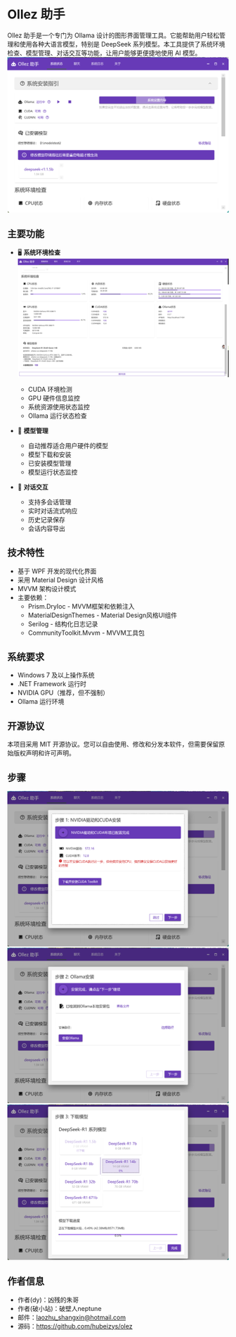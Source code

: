 # Ollez 助手

Ollez 助手是一个专门为 Ollama 设计的图形界面管理工具。它能帮助用户轻松管理和使用各种大语言模型，特别是 DeepSeek 系列模型。本工具提供了系统环境检查、模型管理、对话交互等功能，让用户能够更便捷地使用 AI 模型。
![输入图片说明](images/d1.png)
## 主要功能

- 🖥️ **系统环境检查**
![输入图片说明](images/d5.png)
  - CUDA 环境检测
  - GPU 硬件信息监控
  - 系统资源使用状态监控
  - Ollama 运行状态检查

- 🤖 **模型管理**
  - 自动推荐适合用户硬件的模型
  - 模型下载和安装
  - 已安装模型管理
  - 模型运行状态监控

- 💬 **对话交互**
  - 支持多会话管理
  - 实时对话流式响应
  - 历史记录保存
  - 会话内容导出

## 技术特性

- 基于 WPF 开发的现代化界面
- 采用 Material Design 设计风格
- MVVM 架构设计模式
- 主要依赖：
  - Prism.DryIoc - MVVM框架和依赖注入
  - MaterialDesignThemes - Material Design风格UI组件
  - Serilog - 结构化日志记录
  - CommunityToolkit.Mvvm - MVVM工具包

## 系统要求

- Windows 7 及以上操作系统
- .NET Framework 运行时
- NVIDIA GPU（推荐，但不强制）
- Ollama 运行环境


## 开源协议

本项目采用 MIT 开源协议。您可以自由使用、修改和分发本软件，但需要保留原始版权声明和许可声明。

## 步骤


![输入图片说明](images/d2.png)
![输入图片说明](images/d3.png)
![输入图片说明](images/d4.png)

## 作者信息

- 作者(dy)：凶残的朱哥
- 作者(破小站)：破壁人neptune
- 邮件：laozhu_shangxin@hotmail.com
- 源码：https://github.com/hubeizys/olez 
